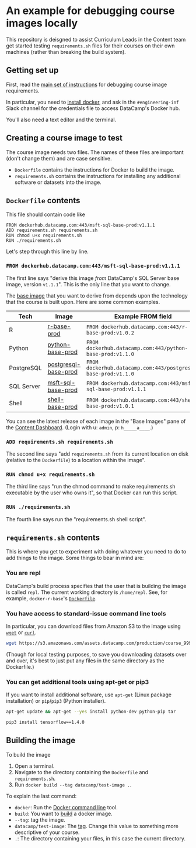 # An example for debugging course images locally

This repository is deisgned to assist Curriculum Leads in the Content team get started testing `requirements.sh` files for their courses on their own machines (rather than breaking the build system).

## Getting set up

First, read the [main set of instructions](https://github.com/datacamp/image-management-backend/wiki/Setting-up-images) for debugging course image requirements.

In particular, you need to [install docker](https://docs.docker.com/docker-for-mac/install), and ask in the `#engineering-inf` Slack channel for the credentials file to access DataCamp's Docker hub.

You'll also need a text editor and the terminal.

## Creating a course image to test

The course image needs two files. The names of these files are important (don't change them) and are case sensitive.

- `Dockerfile` contains the instructions for Docker to build the image.
- `requirements.sh` contains the instructions for installing any additional software or datasets into the image.

## `Dockerfile` contents

This file should contain code like

```docker
FROM dockerhub.datacamp.com:443/msft-sql-base-prod:v1.1.1
ADD requirements.sh requirements.sh
RUN chmod u+x requirements.sh
RUN ./requirements.sh
```

Let's step through this line by line.

### `FROM dockerhub.datacamp.com:443/msft-sql-base-prod:v1.1.1`

The first line says "derive this image *from* DataCamp's SQL Server base image, version `v1.1.1`". This is the only line that you want to change.

The [base image](https://github.com/datacamp/base-images) that you want to derive from depends upon the technology that the course is built upon. Here are some common examples.

|Tech      |Image                                                                                |Example FROM field                                     |
|----------|-------------------------------------------------------------------------------------|-------------------------------------------------------|
|R         |[r-base-prod](https://github.com/datacamp/base-images/tree/master/r-base-prod)                  |`FROM dockerhub.datacamp.com:443/r-base-prod:v1.0.2`         |
|Python    |[python-base-prod](https://github.com/datacamp/base-images/tree/master/)        |`FROM dockerhub.datacamp.com:443/python-base-prod:v1.1.0`    |
|PostgreSQL|[postgresql-base-prod](https://github.com/datacamp/base-images/tree/master/postgresql-base-prod)|`FROM dockerhub.datacamp.com:443/postgresql-base-prod:v1.1.0`|
|SQL Server|[msft-sql-base-prod](https://github.com/datacamp/base-images/tree/master/msft-sql-base-prod)    |`FROM dockerhub.datacamp.com:443/msft-sql-base-prod:v1.1.1`  |
|Shell     |[shell-base-prod](https://github.com/datacamp/base-images/tree/master/shell-base-prod)          |`FROM dockerhub.datacamp.com:443/shell-base-prod:v1.0.1`     |

You can see the latest release of each image in the "Base Images" pane of the [Content Dashboard](http://dashboards.datacamp.com/content). (Login with u: `admin`, p: `h_____a____`.)

### `ADD requirements.sh requirements.sh`

The second line says "add `requirements.sh` from its current location on disk (relative to the `Dockerfile`) to a location within the image".

### `RUN chmod u+x requirements.sh`

The third line says "run the chmod command to make requirements.sh executable by the user who owns it", so that Docker can run this script.

### `RUN ./requirements.sh`

The fourth line says run the "requirements.sh shell script".

## `requirements.sh` contents

This is where you get to experiment with doing whatever you need to do to add things to the image. Some things to bear in mind are:

### You are repl

DataCamp's build process specifies that the user that is building the image is called `repl`. The current working directory is `/home/repl`. See, for example, `docker-r-base`'s [`Dockerfile`](https://github.com/datacamp/docker-r-base/blob/master/Dockerfile#L38).

### You have access to standard-issue command line tools

In particular, you can download files from Amazon S3 to the image using [`wget`](https://www.gnu.org/software/wget/manual/wget.html) or [`curl`](https://curl.haxx.se/docs/manpage.html).

```sh
wget https://s3.amazonaws.com/assets.datacamp.com/production/course_9999/datasets/my_data.csv
```

(Though for local testing purposes, to save you downloading datasets over and over, it's best to just put any files in the same directory as the Dockerfile.)

### You can get additional tools using apt-get or pip3

If you want to install additional software, use `apt-get` (Linux package installation) or `pip`/`pip3` (Python installer).

```sh
apt-get update && apt-get --yes install python-dev python-pip tar

pip3 install tensorflow==1.4.0
```

## Building the image

To build the image

1. Open a terminal.
1. Navigate to the directory containing the `Dockerfile` and `requirements.sh`.
1. Run `docker build --tag datacamp/test-image .`. 

To explain the last command:

- `docker`: Run the [Docker command line](https://docs.docker.com/engine/reference/commandline/cli) tool.
- `build`: You want to [build](https://docs.docker.com/engine/reference/commandline/build) a docker image.
- `--tag`: tag the image.
- `datacamp/test-image`: The [tag](https://docs.docker.com/engine/reference/commandline/tag/). Change this value to something more descriptive of your course.
- `.`: The directory containing your files, in this case the current directory.
